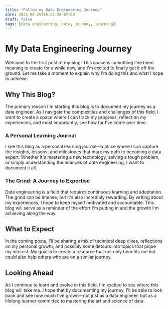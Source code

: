 ```yaml
---
title: "Follow my Data Engineering Journey"
date: 2024-08-25T16:21:26-07:00
draft: false
tags: [data engineering, data, journey, learning]
---
```


# My Data Engineering Journey

Welcome to the first post of my blog! This space is something I've been meaning to create for a while now, and I'm excited to finally get it off the ground. Let me take a moment to explain why I'm doing this and what I hope to achieve.

## Why This Blog?

The primary reason I'm starting this blog is to document my journey as a data engineer. As I navigate the complexities and challenges of this field, I want to create a space where I can track my progress, reflect on my experiences, and most importantly, see how far I've come over time.

### A Personal Learning Journal

I see this blog as a personal learning journal—a place where I can capture the insights, lessons, and milestones that mark my path to becoming a data expert. Whether it's mastering a new technology, solving a tough problem, or simply understanding the nuances of data engineering, I want to document it all.

### The Grind: A Journey to Expertise

Data engineering is a field that requires continuous learning and adaptation. The grind can be intense, but it's also incredibly rewarding. By writing about my experiences, I hope to keep myself motivated and accountable. This blog will serve as a reminder of the effort I'm putting in and the growth I'm achieving along the way.

## What to Expect

In the coming posts, I'll be sharing a mix of technical deep dives, reflections on my personal growth, and possibly some detours into topics that pique my interest. My goal is to create a resource that not only benefits me but could also help others who are on a similar journey.

## Looking Ahead

As I continue to learn and evolve in this field, I'm excited to see where this blog will take me. I hope that by documenting my journey, I'll be able to look back and see how much I've grown—not just as a data engineer, but as a lifelong learner committed to mastering the art and science of data.